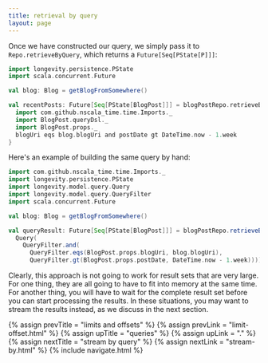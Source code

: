 ```yaml
---
title: retrieval by query
layout: page
---
```


Once we have constructed our query, we simply pass it to
`Repo.retrieveByQuery`, which returns a `Future[Seq[PState[P]]]`:

```scala
import longevity.persistence.PState
import scala.concurrent.Future

val blog: Blog = getBlogFromSomewhere()

val recentPosts: Future[Seq[PState[BlogPost]]] = blogPostRepo.retrieveByQuery {
  import com.github.nscala_time.time.Imports._
  import BlogPost.queryDsl._
  import BlogPost.props._
  blogUri eqs blog.blogUri and postDate gt DateTime.now - 1.week
}
```

Here's an example of building the same query by hand:

```scala
import com.github.nscala_time.time.Imports._
import longevity.persistence.PState
import longevity.model.query.Query
import longevity.model.query.QueryFilter
import scala.concurrent.Future

val blog: Blog = getBlogFromSomewhere()

val queryResult: Future[Seq[PState[BlogPost]]] = blogPostRepo.retrieveByQuery(
  Query(
    QueryFilter.and(
      QueryFilter.eqs(BlogPost.props.blogUri, blog.blogUri),
      QueryFilter.gt(BlogPost.props.postDate, DateTime.now - 1.week))))
```

Clearly, this approach is not going to work for result sets that are
very large. For one thing, they are all going to have to fit into
memory at the same time. For another thing, you will have to wait for
the complete result set before you can start processing the
results. In these situations, you may want to stream the results
instead, as we discuss in the next section.

{% assign prevTitle = "limits and offsets" %}
{% assign prevLink = "limit-offset.html" %}
{% assign upTitle = "queries" %}
{% assign upLink = "." %}
{% assign nextTitle = "stream by query" %}
{% assign nextLink = "stream-by.html" %}
{% include navigate.html %}
